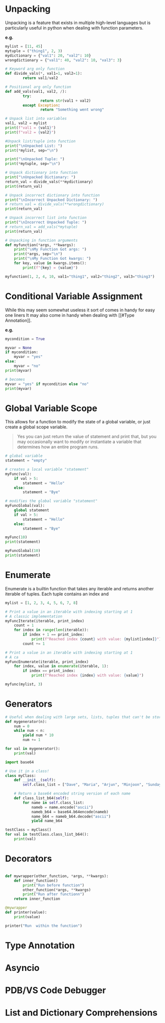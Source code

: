 # Unpacking

Unpacking is a feature that exists in multiple high-level languages but is particularly useful in python when dealing with function parameters.

**e.g.**

```python
mylist = [11, 45]
mytuple = ("thing1", 2, 3)
mydictionary = {"val1": 20, "val2": 10}
wrongdictionary = {"val1": 40, "val2": 10, "val3": 3}

# Keyword arg only function
def divide_vals(*, val1=1, val2=1):
        return val1/val2

# Positional arg only function
def add_vals(val1, val2, /):
        try:
                return str(val1 + val2)
        except Exception:
                return "Something went wrong"

# Unpack list into variables
val1, val2 = mylist
print(f"val1 = {val1}")
print(f"val2 = {val2}")

#Unpack list/tuple into function
print("\nUnpacked List: ")
print(*mylist, sep="\n")

print("\nUnpacked Tuple: ")
print(*mytuple, sep="\n")

# Unpack dictionary into function
print("\nUnpacked Dictionary: ")
return_val = divide_vals(**mydictionary)
print(return_val)

# Unpack incorrect dictionary into function
print("\nIncorrect Unpacked Dictionary: ")
# return_val = divide_vals(**wrongdictionary)
print(return_val)

# Unpack incorrect list into function
print("\nIncorrect Unpacked Tuple: ")
# return_val = add_vals(*mytuple)
print(return_val)

# Unpacking in function arguments
def myfunction(*args, **kwargs):
    print("\nMy Function Got args: ")
    print(*args, sep="\n")
    print("\nMy Function Got kwargs: ")
    for key, value in kwargs.items():
        print(f"{key} = {value}")

myfunction(1, 2, 4, 10, val1="thing1", val2="thing2", val3="thing3")
```

# Conditional Variable Assignment

While this may seem somewhat useless it sort of comes in handy for easy one liners It may also come in handy when dealing with [[#Type Annotation]].

**e.g.**

```python
mycondition = True

myvar = None
if mycondition: 
	myvar = "yes"
else:
	myvar = "no"
print(myvar)

# becomes
myvar = "yes" if mycondition else "no"
print(myvar)
```

# Global Variable Scope

This allows for a function to modify the state of a global variable, or just create a global scope variable.

> Yes you can just return the value of statement and print that, but you may occasionally want to modify or instantiate a variable that determines how an entire program runs.

```python
# global variable
statement = "empty"

# creates a local variable "statement"
myFunc(val):
	if val > 5:
		statement = "Hello"
	else:
		statement = "Bye"

# modifies the global variable "statement"
myFuncGlobal(val):
	global statement
	if val > 5:
		statement = "Hello"
	else:
		statement = "Bye"

myFunc(10)
print(statement)

myFuncGlobal(10)
print(statement)
```

# Enumerate

Enumerate is a builtin function that takes any iterable and returns another iterable of tuples. Each tuple contains an index and 

```python
mylist = [1, 2, 3, 4, 5, 6, 7, 8]

# Print a value in an iterable with indexing starting at 1
# A classic implementation
myFuncIterate(iterable, print_index)
	count = 1
	for index in range(len(iterable)):
		if index + 1 == print_index:
			print(f"Reached index {count} with value: {mylist[index]}")
		count += 1

# Print a value in an iterable with indexing starting at 1
# A ca
myFuncEnumerate(iterable, print_index)
	for index, value in enumerate(iterable, 1):
		if index == print_index:
			print(f"Reached index {index} with value: {value}")

myfunc(mylist, 3)
```

# Generators

```python
# Useful when dealing with large sets, lists, tuples that can't be stored in memory.
def mygenerator(n):
	num = 0
	while num < n:
		yield num * 10
		num += 1

for val in mygenerator():
	print(val)

import base64

# Use it in a class!
class myClass:
	def __init__(self):
		self.class_list = ["Dave", "Maria", "Arjun", "Minjoon", "Sunday", "Naatya"]

	# Return a base64 encoded string version of each name
	def class_list_b64(self):
		for name in self.class_list:
			nameb = name.encode("ascii")
			nameb_b64 = base64.b64encode(nameb)
			name_b64 = nameb_b64.decode("ascii")
			yield name_b64

testClass = myClass()
for val in testClass.class_list_b64():
	print(val)
```

# Decorators
```python

def mywrapper(other_function, *args, **kwargs):
	def inner_function()
		print("Run before function")
		other_function(*args, **kwargs)
		print("Run after functionn")
	return inner_function

@mywrapper
def printer(value):
	print(value)

printer("Run  within the function")
```

# Type Annotation

# Asyncio

# PDB/VS Code Debugger

# List and Dictionary Comprehensions
